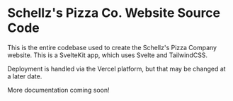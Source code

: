 # Schellz's Pizza Co. Website Source Code

This is the entire codebase used to create the Schellz's Pizza Company website. This is a SvelteKit app, which uses Svelte and TailwindCSS.

Deployment is handled via the Vercel platform, but that may be changed at a later date.

More documentation coming soon!
